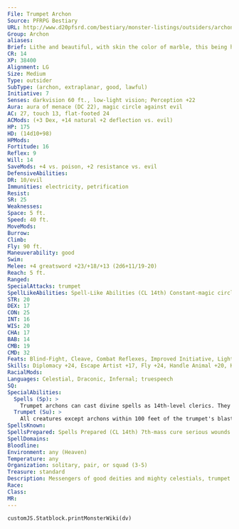 ```yaml
---
File: Trumpet Archon
Source: PFRPG Bestiary
URL: http://www.d20pfsrd.com/bestiary/monster-listings/outsiders/archon/trumpet-archon
Group: Archon
aliases: 
Brief: Lithe and beautiful, with skin the color of marble, this being hovers upon powerful, white wings and radiates a sense of serenity.
CR: 14
XP: 38400
Alignment: LG
Size: Medium
Type: outsider
SubType: (archon, extraplanar, good, lawful)
Initiative: 7
Senses: darkvision 60 ft., low-light vision; Perception +22
Aura: aura of menace (DC 22), magic circle against evil
AC: 27, touch 13, flat-footed 24
ACMods: (+3 Dex, +14 natural +2 deflection vs. evil)
HP: 175
HD: (14d10+98)
HPMods: 
Fortitude: 16
Reflex: 9
Will: 14
SaveMods: +4 vs. poison, +2 resistance vs. evil
DefensiveAbilities: 
DR: 10/evil
Immunities: electricity, petrification
Resist: 
SR: 25
Weaknesses: 
Space: 5 ft.
Speed: 40 ft.
MoveMods: 
Burrow: 
Climb: 
Fly: 90 ft.
Maneuverability: good
Swim: 
Melee: +4 greatsword +23/+18/+13 (2d6+11/19-20)
Reach: 5 ft.
Ranged: 
SpecialAttacks: trumpet
SpellLikeAbilities: Spell-Like Abilities (CL 14th) Constant-magic circle against evil At will-aid, continual flame, detect evil, greater teleport (self plus 50 lbs. of objects only), message
STR: 20
DEX: 17
CON: 25
INT: 16
WIS: 20
CHA: 17
BAB: 14
CMB: 19
CMD: 32
Feats: Blind-Fight, Cleave, Combat Reflexes, Improved Initiative, Lightning Reflexes, Persuasive, Power Attack
Skills: Diplomacy +24, Escape Artist +17, Fly +24, Handle Animal +20, Knowledge (religion) +20, Perception +22, Perform (wind instruments) +20, Sense Motive +24, Stealth +20
RacialMods: 
Languages: Celestial, Draconic, Infernal; truespeech
SQ: 
SpecialAbilities:
  Spells (Sp): >
    Trumpet archons can cast divine spells as 14th-level clerics. They do not gain access to domains or other cleric abilities.
  Trumpet (Su): >
    All creatures except archons within 100 feet of the trumpet's blast must succeed on a DC 19 Fortitude save or be paralyzed for 1d4 rounds. The save DC is Charismabased. The archon can also command its trumpet to become a +4 greatsword as a free action. Out of the archon's hands, it is a chunk of useless metal.
SpellsKnown: 
SpellsPrepared: Spells Prepared (CL 14th) 7th-mass cure serious wounds (2) 6th-banishment (DC 21), heal (2) 5th-dispel evil (DC 20), mass cure light wounds, plane shift (DC 20), raise dead 4th-dismissal (DC 19), divine power, neutralize poison (DC 19), spell immunity 3rd-cure serious wounds, daylight, invisibility purge, magic vestment, protection from energy 2nd-bull's strength, consecrate, cure moderate wounds (2), lesser restoration (2), owl's wisdom 1st-bless, cure light wounds (3), divine favor, sanctuary (DC 16), shield of faith 0 (at will)-detect magic, purify food and drink, stabilize, virtue
SpellDomains: 
Bloodline: 
Environment: any (Heaven)
Temperature: any
Organization: solitary, pair, or squad (3-5)
Treasure: standard
Description: Messengers of good deities and mighty celestials, trumpet archons serve as the vanguard of divine armies and rally the legions of heaven to war. When lawful good deities have the need to communicate directly with a group of mortals, they often send trumpet archons to act as their intermediaries. Trumpet archons speak with clear, musical voices. Their otherworldly eyes are white and pupilless. All trumpet archons carry a gleaming magical trumpet or horn with which they create wondrous music, sound calls to other archons, paralyze enemies, or defend the virtuous. They typically adorn their trumpet with the standard of their liege.
Race: 
Class: 
MR: 
---
```

```dataviewjs
customJS.Statblock.printMonsterWiki(dv)
```
